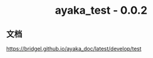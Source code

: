 <div align="center">

# ayaka_test - 0.0.2

</div>

## 文档

https://bridgel.github.io/ayaka_doc/latest/develop/test
